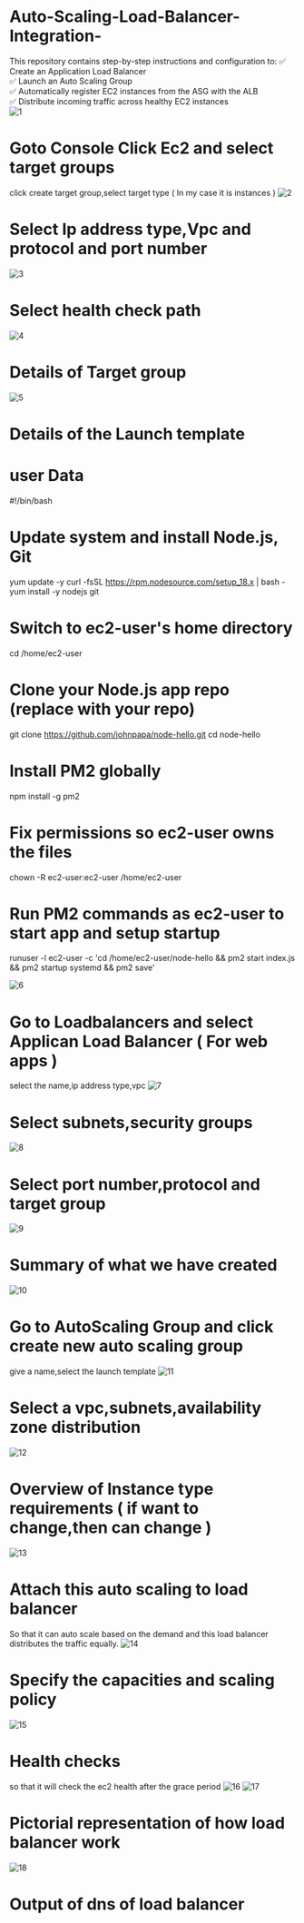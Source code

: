 # Auto-Scaling-Load-Balancer-Integration-
This repository contains step-by-step instructions and configuration to:
✅ Create an Application Load Balancer <br>
✅ Launch an Auto Scaling Group <br>
✅ Automatically register EC2 instances from the ASG with the ALB <br>
✅ Distribute incoming traffic across healthy EC2 instances <br>
![1](https://github.com/user-attachments/assets/c41398e8-2cdf-49cf-92bd-897c8e63339f)
# Goto Console Click Ec2 and select target groups
click create target group,select target type ( In my case it is instances )
![2](https://github.com/user-attachments/assets/61894193-d9d9-4328-b74d-3cc44fb705b9)
# Select Ip address type,Vpc and protocol and port number
![3](https://github.com/user-attachments/assets/1bdcc6ea-c4da-4966-ab46-0b8072b65798)
# Select health check path
![4](https://github.com/user-attachments/assets/caa7c456-5969-4552-80b3-879887ded927)
#  Details of Target group
![5](https://github.com/user-attachments/assets/fb3031fb-34eb-4760-8ca4-e0cea01b4d29)
# Details of the Launch template 
# user Data
#!/bin/bash
# Update system and install Node.js, Git
yum update -y
curl -fsSL https://rpm.nodesource.com/setup_18.x | bash -
yum install -y nodejs git

# Switch to ec2-user's home directory
cd /home/ec2-user

# Clone your Node.js app repo (replace with your repo)
git clone https://github.com/johnpapa/node-hello.git
cd node-hello

# Install PM2 globally
npm install -g pm2

# Fix permissions so ec2-user owns the files
chown -R ec2-user:ec2-user /home/ec2-user

# Run PM2 commands as ec2-user to start app and setup startup
runuser -l ec2-user -c 'cd /home/ec2-user/node-hello && pm2 start index.js && pm2 startup systemd && pm2 save'

![6](https://github.com/user-attachments/assets/235d6cd8-68b6-4d20-888e-e7e70341ae64)
# Go to Loadbalancers and select Applican Load Balancer ( For web apps )
select the name,ip address type,vpc
![7](https://github.com/user-attachments/assets/19e20a8c-eaf9-4a19-b2a9-d94437f2973a)
# Select subnets,security groups
![8](https://github.com/user-attachments/assets/2e67668f-5af4-41a9-a26d-eb0405646a40)
# Select port number,protocol and target group 
![9](https://github.com/user-attachments/assets/4f2ee189-427c-4c7c-89ff-3c2095e98f4c)
# Summary of what we have created
![10](https://github.com/user-attachments/assets/e88ac53c-56f5-4547-a29b-ba33b70ac33f)
# Go to AutoScaling Group and click create new auto scaling group
give a name,select the launch template
![11](https://github.com/user-attachments/assets/02b1e175-836a-4707-8517-a9da318c7df4)
# Select a vpc,subnets,availability zone distribution
![12](https://github.com/user-attachments/assets/60992e4b-a6d5-40a5-916c-e20a36e3b2b7)
# Overview of Instance type requirements ( if want to change,then can change )
![13](https://github.com/user-attachments/assets/7768f9c4-2869-4592-a6cc-f7a5d52ff9a2)
# Attach this auto scaling to load balancer
So that it can auto scale based on the demand and this load balancer distributes the traffic equally.
![14](https://github.com/user-attachments/assets/51ef0987-e622-4eb4-a853-20070b829527)
# Specify the capacities and scaling policy
![15](https://github.com/user-attachments/assets/e343afa9-a390-4d14-94cb-856031179207)
# Health checks 
so that it will check the ec2 health after the grace period
![16](https://github.com/user-attachments/assets/7c3bb138-2e19-48c2-a7ad-e5f347b3aff4)
![17](https://github.com/user-attachments/assets/9c500b79-2a17-4cc5-95db-8a6e19a3c7df)
# Pictorial representation of how load balancer work
![18](https://github.com/user-attachments/assets/5122cddd-7df5-44d6-a04a-41cd7b21221a)
# Output of dns of load balancer
